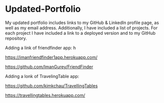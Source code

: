 # Updated-Portfolio


My updated portfolio includes links to my GitHub & LinkedIn profile page, as well as my email address. Additionally, I have included a list of projects. For each project I have included a link to a deployed version and to my GitHub repository.

Adding a link of friendfinder app:   h

https://imanfriendfinder1app.herokuapp.com/

https://github.com/ImanGurey/FriendFinder


Adding a lonk of TravelingTable app:

 https://github.com/kimkchau/TravellingTables

  https://travellingtables.herokuapp.com/
